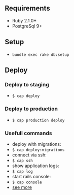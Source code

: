 ## Requirements
* Ruby 2.1.0+
* PostgreSql 9+

## Setup
* `bundle exec rake db:setup`

## Deploy

### Deploy to staging
* `$ cap deploy`

### Deploy to production
* `$ cap production deploy`

### Usefull commands
* deploy with migrations:
* `$ cap deploy:migrations`
* connect via ssh:
* `$ cap ssh`
* show application logs:
* `$ cap log`
* start rails console:
* `$ cap console`
* [see more](https://github.com/capistrano/capistrano/wiki/Capistrano-Tasks)
